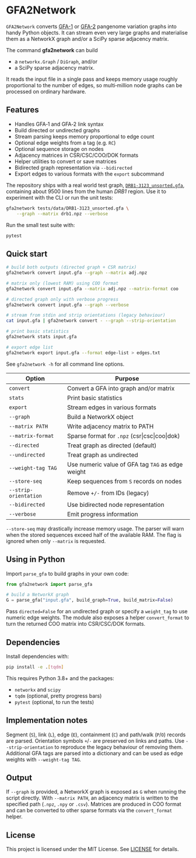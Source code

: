 # GFA2Network

`GFA2Network` converts [GFA-1](https://github.com/GFA-spec/GFA-spec) or
[GFA-2](https://github.com/GFA-spec/GFA-spec/blob/master/GFA2.md) pangenome
variation graphs into handy Python objects.  It can stream even very large
graphs and materialise them as a NetworkX graph and/or a SciPy sparse adjacency
matrix.

The command **gfa2network** can build

- a `networkx.Graph` / `DiGraph`, and/or
- a SciPy sparse adjacency matrix.

It reads the input file in a single pass and keeps memory usage roughly
proportional to the number of edges, so multi‑million node graphs can be
processed on ordinary hardware.

## Features

- Handles GFA‑1 and GFA‑2 link syntax
- Build directed or undirected graphs
- Stream parsing keeps memory proportional to edge count
- Optional edge weights from a tag (e.g. `RC`)
- Optional sequence storage on nodes
- Adjacency matrices in CSR/CSC/COO/DOK formats
- Helper utilities to convert or save matrices
- Bidirected graph representation via `--bidirected`
- Export edges to various formats with the `export` subcommand

The repository ships with a real world test graph,
[`DRB1-3123_unsorted.gfa`](tests/data/DRB1-3123_unsorted.gfa), containing about
9500 lines from the human *DRB1* region.  Use it to experiment with the CLI
or run the unit tests:

```bash
gfa2network tests/data/DRB1-3123_unsorted.gfa \
    --graph --matrix drb1.npz --verbose
```

Run the small test suite with:

```bash
pytest
```


## Quick start

```bash
# build both outputs (directed graph + CSR matrix)
gfa2network convert input.gfa --graph --matrix adj.npz

# matrix only (lowest RAM) using COO format
gfa2network convert input.gfa --matrix adj.npz --matrix-format coo

# directed graph only with verbose progress
gfa2network convert input.gfa --graph --verbose

# stream from stdin and strip orientations (legacy behaviour)
cat input.gfa | gfa2network convert - --graph --strip-orientation

# print basic statistics
gfa2network stats input.gfa

# export edge list
gfa2network export input.gfa --format edge-list > edges.txt
```


See `gfa2network -h` for all command line options.

| Option             | Purpose |
| ------------------ | ------- |
| `convert`          | Convert a GFA into graph and/or matrix |
| `stats`            | Print basic statistics |
| `export`           | Stream edges in various formats |
| `--graph`          | Build a NetworkX object |
| `--matrix PATH`    | Write adjacency matrix to PATH |
| `--matrix-format`  | Sparse format for `.npz` (csr\|csc\|coo\|dok) |
| `--directed`       | Treat graph as directed (default) |
| `--undirected`     | Treat graph as undirected |
| `--weight-tag TAG` | Use numeric value of GFA tag `TAG` as edge weight |
| `--store-seq`      | Keep sequences from `S` records on nodes |
| `--strip-orientation` | Remove `+/-` from IDs (legacy) |
| `--bidirected`     | Use bidirected node representation |
| `--verbose`        | Emit progress information |

`--store-seq` may drastically increase memory usage. The parser will warn when the
stored sequences exceed half of the available RAM. The flag is ignored when only
`--matrix` is requested.

## Using in Python

Import `parse_gfa` to build graphs in your own code:

```python
from gfa2network import parse_gfa

# build a NetworkX graph
G = parse_gfa("input.gfa", build_graph=True, build_matrix=False)
```

Pass `directed=False` for an undirected graph or specify a `weight_tag`
to use numeric edge weights.  The module also exposes a helper
`convert_format` to turn the returned COO matrix into CSR/CSC/DOK formats.

## Dependencies

Install dependencies with:

```bash
pip install -e .[tqdm]
```

This requires Python 3.8+ and the packages:
- `networkx` and `scipy`
- `tqdm` (optional, pretty progress bars)
- `pytest` (optional, to run the tests)

## Implementation notes

Segment (`S`), link (`L`), edge (`E`), containment (`C`) and path/walk (`P`/`O`)
records are parsed. Orientation symbols `+`/`-` are preserved on links and
paths. Use `--strip-orientation` to reproduce the legacy behaviour of removing
them. Additional GFA tags are parsed into a dictionary and can be used as edge
weights with `--weight-tag TAG`.

## Output

If `--graph` is provided, a NetworkX graph is exposed as `G` when running the
script directly. With `--matrix PATH`, an adjacency matrix is written to the
specified path (`.npz`, `.npy` or `.csv`).  Matrices are produced in COO format
and can be converted to other sparse formats via the `convert_format` helper.

## License

This project is licensed under the MIT License. See [LICENSE](LICENSE) for
details.
